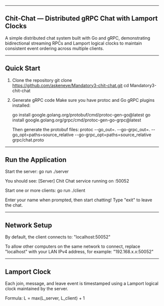 ----------------------------------------------------
Chit-Chat — Distributed gRPC Chat with Lamport Clocks
----------------------------------------------------

A simple distributed chat system built with Go and gRPC, demonstrating bidirectional streaming RPCs and Lamport logical clocks to maintain consistent event ordering across multiple clients.


----------------------------------------------------
Quick Start
----------------------------------------------------

1. Clone the repository
   git clone https://github.com/askeneye/Mandatory3-chit-chat.git
   cd Mandatory3-chit-chat

2. Generate gRPC code
   Make sure you have protoc and Go gRPC plugins installed:

   go install google.golang.org/protobuf/cmd/protoc-gen-go@latest
   go install google.golang.org/grpc/cmd/protoc-gen-go-grpc@latest

   Then generate the protobuf files:
   protoc --go_out=. --go-grpc_out=. --go_opt=paths=source_relative --go-grpc_opt=paths=source_relative grpc/chat.proto


----------------------------------------------------
Run the Application
----------------------------------------------------

Start the server:
   go run ./server

You should see:
   [Server] Chit Chat service running on :50052

Start one or more clients:
   go run ./client

Enter your name when prompted, then start chatting!
Type "exit" to leave the chat.


----------------------------------------------------
Network Setup
----------------------------------------------------

By default, the client connects to:
   "localhost:50052"

To allow other computers on the same network to connect, replace "localhost" with your LAN IPv4 address, for example:
   "192.168.x.x:50052"


----------------------------------------------------
Lamport Clock
----------------------------------------------------

Each join, message, and leave event is timestamped using a Lamport logical clock maintained by the server.

Formula:
   L = max(L_server, L_client) + 1